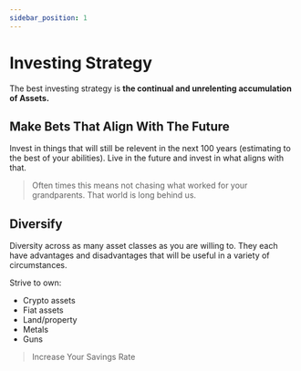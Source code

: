 ```yaml
---
sidebar_position: 1
---
```


# Investing Strategy

The best investing strategy is **the continual and unrelenting accumulation of Assets.**

## Make Bets That Align With The Future

Invest in things that will still be relevent in the next 100 years (estimating to the best of your abilities). Live in the future and invest in what aligns with that.

>Often times this means not chasing what worked for your grandparents. That world is long behind us.

## Diversify

Diversity across as many asset classes as you are willing to. They each have advantages and disadvantages that will be useful in a variety of circumstances.

Strive to own:
- Crypto assets
- Fiat assets
- Land/property
- Metals
- Guns

>Increase Your Savings Rate